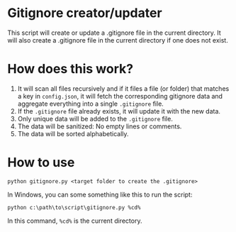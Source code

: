 # Gitignore creator/updater
This script will create or update a .gitignore file in the current directory. It will also create a .gitignore file in the current directory if one does not exist.


# How does this work?
1. It will scan all files recursively and if it files a file (or folder) that matches a key in `config.json`, it will fetch the corresponding gitignore data and aggregate everything into a single `.gitignore` file.
2. If the `.gitignore` file already exists, it will update it with the new data.
3. Only unique data will be added to the `.gitignore` file.
4. The data will be sanitized: No empty lines or comments.
5. The data will be sorted alphabetically.


# How to use
```shell
python gitignore.py <target folder to create the .gitignore>
```

In Windows, you can some something like this to run the script:
```shell
python c:\path\to\script\gitignore.py %cd%
```
In this command, `%cd%` is the current directory.
